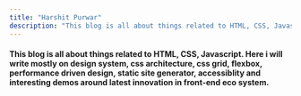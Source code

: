```yaml
---
title: "Harshit Purwar"
description: "This blog is all about things related to HTML, CSS, Javascript."
---
```

<h4>This blog is all about things related to HTML, CSS, Javascript. Here i will write mostly on design system, css architecture, css grid, flexbox, performance driven design, static site generator, accessiblity and interesting demos around latest innovation in front-end eco system.</h4>
